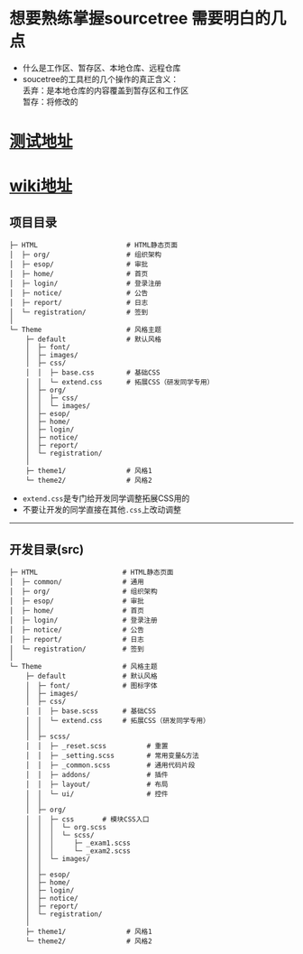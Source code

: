 # 想要熟练掌握sourcetree 需要明白的几点
- 什么是工作区、暂存区、本地仓库、远程仓库
- soucetree的工具栏的几个操作的真正含义：<br/>
	丢弃：是本地仓库的内容覆盖到暂存区和工作区<br/>
	暂存：将修改的<br/>


# [测试地址](http://testyunoa.99.com/)

# [wiki地址](http://ued.tming.tmc/wiki/index.php/%E4%BA%91%E5%8A%9E%E5%85%AC%E9%A1%B9%E7%9B%AE%E6%A6%82%E8%BF%B0)


## 项目目录
```
├─ HTML                      # HTML静态页面
│  ├─ org/                   # 组织架构
│  ├─ esop/                  # 审批
│  ├─ home/                  # 首页
│  ├─ login/                 # 登录注册
│  ├─ notice/                # 公告
│  ├─ report/                # 日志
│  └─ registration/          # 签到
│
└─ Theme                     # 风格主题
    ├─ default               # 默认风格
    │  ├─ font/
    │  ├─ images/
    │  ├─ css/
    │  │  ├─ base.css        # 基础CSS
    │  │  └─ extend.css      # 拓展CSS（研发同学专用）
    │  ├─ org/
    │  │  ├─ css/
    │  │  └─ images/
    │  ├─ esop/
    │  ├─ home/
    │  ├─ login/
    │  ├─ notice/
    │  ├─ report/
    │  └─ registration/
    │
    ├─ theme1/               # 风格1
    └─ theme2/               # 风格2
```
- `extend.css`是专门给开发同学调整拓展CSS用的
- 不要让开发的同学直接在其他`.css`上改动调整

***


## 开发目录(src)
```
├─ HTML                     # HTML静态页面
│  ├─ common/               # 通用
│  ├─ org/                  # 组织架构
│  ├─ esop/                 # 审批
│  ├─ home/                 # 首页
│  ├─ login/                # 登录注册
│  ├─ notice/               # 公告
│  ├─ report/               # 日志
│  └─ registration/         # 签到
│
└─ Theme                    # 风格主题
    ├─ default              # 默认风格
    │  ├─ font/             # 图标字体
    │  ├─ images/               
    │  ├─ css/
    │  │  ├─ base.scss      # 基础CSS
    │  │  └─ extend.css     # 拓展CSS（研发同学专用）
    │  │  
    │  ├─ scss/
    │  │  ├─ _reset.scss          # 重置
    │  │  ├─ _setting.scss        # 常用变量&方法
    │  │  ├─ _common.scss         # 通用代码片段
    │  │  ├─ addons/              # 插件
    │  │  ├─ layout/              # 布局
    │  │  └─ ui/                  # 控件   
    │  │  
    │  ├─ org/
    │  │  ├─ css       # 模块CSS入口
    │  │  │  └─ org.scss
    │  │  │  └─ scss/
    │  │  │     ├─ _exam1.scss     
    │  │  │     └─ _exam2.scss    
    │  │  └─ images/
    │  │
    │  ├─ esop/
    │  ├─ home/
    │  ├─ login/
    │  ├─ notice/
    │  ├─ report/
    │  └─ registration/
    │
    ├─ theme1/               # 风格1
    └─ theme2/               # 风格2
```